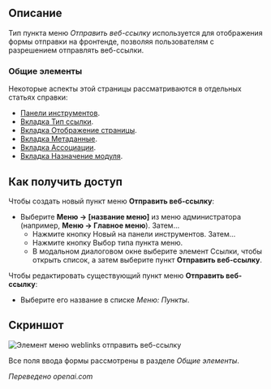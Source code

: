 <!-- Filename: Help4.x:Menus_Menu_Item_Weblink_Submit / Display title: Отправить веб-ссылку -->

## Описание

Тип пункта меню *Отправить веб-ссылку* используется для отображения формы отправки на фронтенде, позволяя пользователям с разрешением отправлять веб-ссылки.

### Общие элементы

Некоторые аспекты этой страницы рассматриваются в отдельных статьях справки:

* [Панели инструментов](jdocmanual?article=help/common-elements/toolbars).
* [Вкладка Тип ссылки](jdocmanual?article=help/menu-items-common/menu-item-link-type).
* [Вкладка Отображение страницы](jdocmanual?article=help/menu-items-common/menu-item-page-display).
* [Вкладка Метаданные](jdocmanual?article=help/menu-items-common/menu-item-metadata).
* [Вкладка Ассоциации](jdocmanual?article=help/common-elements/edit-associations).
* [Вкладка Назначение модуля](jdocmanual?article=help/menu-items-common/menu-item-module-assignment).

## Как получить доступ

Чтобы создать новый пункт меню **Отправить веб-ссылку**:

- Выберите **Меню → \[название меню\]** из меню администратора
  (например, **Меню → Главное меню**). Затем...
  - Нажмите кнопку Новый на панели инструментов. Затем...
  - Нажмите кнопку Выбор типа пункта меню.
  - В модальном диалоговом окне выберите элемент Ссылки, чтобы открыть список, а затем
    выберите пункт **Отправить веб-ссылку**.

Чтобы редактировать существующий пункт меню **Отправить веб-ссылку**:

- Выберите его название в списке *Меню: Пункты*.

## Скриншот

![Элемент меню weblinks отправить веб-ссылку](../../../ru/images/menu-items/weblinks-submit-a-web-link-details-tab.png)

Все поля ввода формы рассмотрены в разделе *Общие элементы*.

*Переведено openai.com*  

